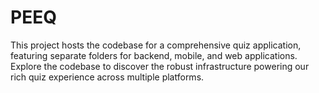 # PEEQ
This project hosts the codebase for a comprehensive quiz application, featuring separate folders for backend, mobile, and web applications. Explore the codebase to discover the robust infrastructure powering our rich quiz experience across multiple platforms.

